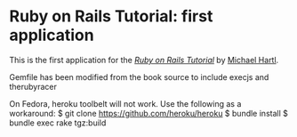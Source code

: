 # Ruby on Rails Tutorial: first application

This is the first application for the
[*Ruby on Rails Tutorial*](http://railstutorial.org/)
by [Michael Hartl](http://michaelhartl.com/).


Gemfile has been modified from the book source to include execjs and therubyracer

On Fedora, heroku toolbelt will not work.  Use the following as a workaround:
 $ git clone https://github.com/heroku/heroku
 $ bundle install
 $ bundle exec rake tgz:build
